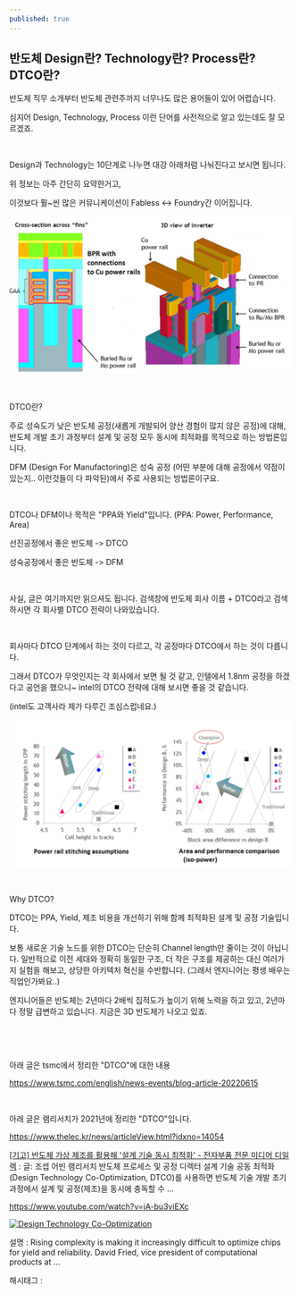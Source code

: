 ```yaml
---
published: true
---
```

## 반도체 Design란? Technology란? Process란? DTCO란?

반도체 직무 소개부터 반도체 관련주까지 너무나도 많은 용어들이 있어 어렵습니다.

심지어 Design, Technology, Process 이런 단어를 사전적으로 알고 있는데도 잘 모르겠죠.

​

Design과 Technology는 10단계로 나누면 대강 아래처럼 나눠진다고 보시면 됩니다.

위 정보는 아주 간단히 요약한거고,

이것보다 훨~씬 많은 커뮤니케이션이 Fabless <-> Foundry간 이어집니다.

![2](/assets/img/223367292241/2.png)

​

DTCO란?

주로 성숙도가 낮은 반도체 공정(새롭게 개발되어 양산 경험이 많지 않은 공정)에 대해, 반도체 개발 초기 과정부터 설계 및 공정 모두 동시에 최적화를 목적으로 하는 방법론입니다.

DFM (Design For Manufactoring)은 성숙 공정 (어떤 부분에 대해 공정에서 약점이 있는지.. 이런것들이 다 파악된)에서 주로 사용되는 방법론이구요.

​

DTCO나 DFM이나 목적은 "PPA와 Yield"입니다. (PPA: Power, Performance, Area)

선진공정에서 좋은 반도체 -> DTCO

성숙공정에서 좋은 반도체 -> DFM

​

사실, 글은 여기까지만 읽으셔도 됩니다. 검색창에 반도체 회사 이름 + DTCO라고 검색하시면 각 회사별 DTCO 전략이 나와있습니다.

​

회사마다 DTCO 단계에서 하는 것이 다르고, 각 공정마다 DTCO에서 하는 것이 다릅니다.

그래서 DTCO가 무엇인지는 각 회사에서 보면 될 것 같고, 인텔에서 1.8nm 공정을 하겠다고 공언을 했으니~ intel의 DTCO 전략에 대해 보시면 좋을 것 같습니다.

(intel도 고객사라 제가 다루긴 조심스럽네요.)

![3](/assets/img/223367292241/3.png)

​

Why DTCO?

DTCO는 PPA, Yield, 제조 비용을 개선하기 위해 함께 최적화된 설계 및 공정 기술입니다.

보통 새로운 기술 노드를 위한 DTCO는 단순히 Channel length만 줄이는 것이 아닙니다. 일반적으로 이전 세대와 정확히 동일한 구조, 더 작은 구조를 제공하는 대신 여러가지 실험을 해보고, 상당한 아키텍처 혁신을 수반합니다. (그래서 엔지니어는 평생 배우는 직업인가봐요..)

엔지니어들은 반도체는 2년마다 2배씩 집적도가 높이기 위해 노력을 하고 있고, 2년마다 정말 급변하고 있습니다. 지금은 3D 반도체가 나오고 있죠.

​

​

아래 글은 tsmc에서 정리한 "DTCO"에 대한 내용

https://www.tsmc.com/english/news-events/blog-article-20220615

​

아래 글은 램리서치가 2021년에 정리한 "DTCO"입니다.

https://www.thelec.kr/news/articleView.html?idxno=14054

[[기고] 반도체 가상 제조를 활용해 '설계 기술 동시 최적화' - 전자부품 전문 미디어 디일렉](https://www.thelec.kr/news/articleView.html?idxno=14054) : 글: 조셉 어빈 램리서치 반도체 프로세스 및 공정 디렉터 설계 기술 공동 최적화(Design Technology Co-Optimization, DTCO)를 사용하면 반도체 기술 개발 초기 과정에서 설계 및 공정(제조)을 동시에 충독할 수 ...

https://www.youtube.com/watch?v=jA-bu3viEXc

[![Design Technology Co-Optimization](https://i.ytimg.com/vi/jA-bu3viEXc/hqdefault.jpg)](https://www.youtube.com/watch?v=jA-bu3viEXc)

설명 : Rising complexity is making it increasingly difficult to optimize chips for yield and reliability. David Fried, vice president of computational products at ...

 해시태그 : 